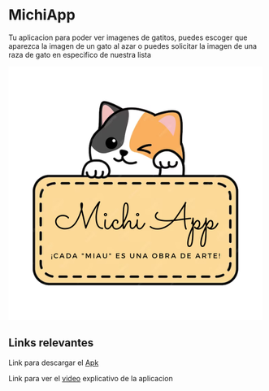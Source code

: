 # MichiApp
Tu aplicacion para poder ver imagenes de gatitos, puedes escoger que aparezca la imagen de un gato al azar o puedes solicitar la imagen de una raza de gato en especifico de nuestra lista

![Imagen de la App](https://github.com/fantasmarobapan/MichiApp/blob/master/michiapp.png)

## Links relevantes

Link para descargar el [Apk](https://mega.nz/file/VmlWXI7T#9__hJrlg9egr2-Dg0IenKhtpGTFkzALj6XmNmrG8N3I)

Link para ver el [video](https://youtu.be/PSIRAR-ev8c) explicativo de la aplicacion
